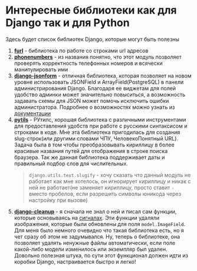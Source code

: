 # Интересные библиотеки как для Django так и для Python

Здесь будет список библиотек Django, которые могут быть полезны

1. **[furl](https://github.com/gruns/furl)** - библиотека по работе со строками url адресов
2. **[phonenumbers](https://github.com/daviddrysdale/python-phonenumbers)** - из названия понятно, что этот модуль позволяет проверять корректность телефонных номеров и всячески манипулировать ими
3. **[django-jsonform](https://github.com/bhch/django-jsonform)** - отличная библиотека, которая позволяет на новом уровне использовать JSONField и ArrayField(PostgreSQL) в панели администрирования Django. Благодаря ее виджетам для полей удобство админки может значительно повыситься, а возможность задавать схемы для JSON может помочь исключить ошибки администратора. Подробнее о возможностях можно узнать из [документации](https://django-jsonform.readthedocs.io)
4. **[pytils](https://github.com/last-partizan/pytils)** - РУтилс, хорошая библиотека с различными инструментами для предоставления удобств при работе с русскими синтаксисом и строками в коде. Мне эта библиотека пригодилась для создания slug-строк(или другими словами ЧПУ, ЧеловекоПонятный URL). Задача была в том чтобы преобразовывать кириллицу в более красивые названия путей для отображения в строке поиска браузера. Так же данная библиотека поддерживает даты и правильный подбор слов для числительных.
   > `django.utils.text.slugify` - хочу сказать что данный модуль не работает как мне хотелось, он игнорирует кириллицу и никак с ней не работает(не заменяет кириллицу, просто ставит `-` вместо пробелов, если разрешить символы юникода через настройку при вызове)
5. **[django-cleanup](https://github.com/un1t/django-cleanup)** - я сначала не знал о ней и писал сам функции, которые основываясь на [сигналах](https://docs.djangoproject.com/en/4.2/ref/signals/). Эти функции удаляли изображения, которые были обновлены для поля `model.ImageField`. Для меня было немного очевидно что такая библиотека есть, но я чет сразу об этом не задумывался. Ну, теперь о библиотеке, она позволяет удалять ненужные файлы автоматически, если поле какой-либо модели изменилось или экземпляр был удален. Довольно полезная штука, по сути этот функционал должен идти из коробки Django, настраивается быстро и легко!
